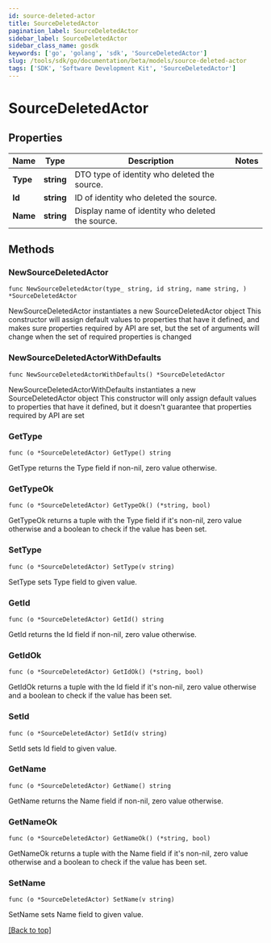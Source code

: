 ```yaml
---
id: source-deleted-actor
title: SourceDeletedActor
pagination_label: SourceDeletedActor
sidebar_label: SourceDeletedActor
sidebar_class_name: gosdk
keywords: ['go', 'golang', 'sdk', 'SourceDeletedActor'] 
slug: /tools/sdk/go/documentation/beta/models/source-deleted-actor
tags: ['SDK', 'Software Development Kit', 'SourceDeletedActor']
---
```


# SourceDeletedActor

## Properties

Name | Type | Description | Notes
------------ | ------------- | ------------- | -------------
**Type** | **string** | DTO type of identity who deleted the source. | 
**Id** | **string** | ID of identity who deleted the source. | 
**Name** | **string** | Display name of identity who deleted the source. | 

## Methods

### NewSourceDeletedActor

`func NewSourceDeletedActor(type_ string, id string, name string, ) *SourceDeletedActor`

NewSourceDeletedActor instantiates a new SourceDeletedActor object
This constructor will assign default values to properties that have it defined,
and makes sure properties required by API are set, but the set of arguments
will change when the set of required properties is changed

### NewSourceDeletedActorWithDefaults

`func NewSourceDeletedActorWithDefaults() *SourceDeletedActor`

NewSourceDeletedActorWithDefaults instantiates a new SourceDeletedActor object
This constructor will only assign default values to properties that have it defined,
but it doesn't guarantee that properties required by API are set

### GetType

`func (o *SourceDeletedActor) GetType() string`

GetType returns the Type field if non-nil, zero value otherwise.

### GetTypeOk

`func (o *SourceDeletedActor) GetTypeOk() (*string, bool)`

GetTypeOk returns a tuple with the Type field if it's non-nil, zero value otherwise
and a boolean to check if the value has been set.

### SetType

`func (o *SourceDeletedActor) SetType(v string)`

SetType sets Type field to given value.


### GetId

`func (o *SourceDeletedActor) GetId() string`

GetId returns the Id field if non-nil, zero value otherwise.

### GetIdOk

`func (o *SourceDeletedActor) GetIdOk() (*string, bool)`

GetIdOk returns a tuple with the Id field if it's non-nil, zero value otherwise
and a boolean to check if the value has been set.

### SetId

`func (o *SourceDeletedActor) SetId(v string)`

SetId sets Id field to given value.


### GetName

`func (o *SourceDeletedActor) GetName() string`

GetName returns the Name field if non-nil, zero value otherwise.

### GetNameOk

`func (o *SourceDeletedActor) GetNameOk() (*string, bool)`

GetNameOk returns a tuple with the Name field if it's non-nil, zero value otherwise
and a boolean to check if the value has been set.

### SetName

`func (o *SourceDeletedActor) SetName(v string)`

SetName sets Name field to given value.



[[Back to top]](#) 



